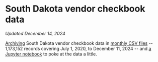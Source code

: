 # South Dakota vendor checkbook data
_Updated December 14, 2024_

[Archiving](get_latest_data.py) South Dakota vendor checkbook data in [monthly CSV files](data) -- 1,173,152 records covering July 1, 2020, to December 11, 2024 -- and [a Jupyter notebook](Analyze%20checkbook%20data.ipynb) to poke at the data a little.
